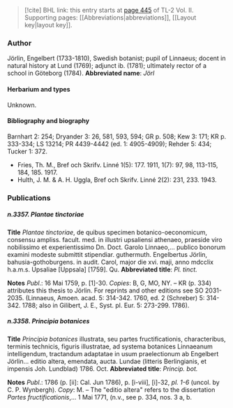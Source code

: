> [!cite] BHL link: this entry starts at [page 445](https://www.biodiversitylibrary.org/page/33068687) of TL-2 Vol. II.
> Supporting pages: [[Abbreviations|abbreviations]], [[Layout key|layout key]].

### Author

Jörlin, Engelbert (1733-1810), Swedish botanist; pupil of Linnaeus; docent in natural history at Lund (1769); adjunct ib. (1781); ultimately rector of a school in Göteborg (1784). 
**Abbreviated name**: *Jörl*

#### Herbarium and types

Unknown.

#### Bibliography and biography

Barnhart 2: 254; Dryander 3: 26, 581, 593, 594; GR p. 508; Kew 3: 171; KR p. 333-334; LS 13214; PR 4439-4442 (ed. 1: 4905-4909); Rehder 5: 434; Tucker 1: 372.
- Fries, Th. M., Bref och Skrifv. Linné 1(5): 177. 1911, 1(7): 97, 98, 113-115, 184, 185. 1917.
- Hulth, J. M. & A. H. Uggla, Bref och Skrifv. Linné 2(2): 231, 233. 1943.

### Publications

##### n.3357. Plantae tinctoriae

**Title**
*Plantae tinctoriae*, de quibus specimen botanico-oeconomicum, consensu ampliss. facult. med. in illustri upsaliensi athenaeo, praeside viro nobilissimo et experientissimo Dn. Doct. Garolo Linnaeo,... publico bonorum examini modeste submittit stipendiar. guthermuth. Engelbertus Jörlin, bahusia-gothoburgens. in audit. Carol, major die xvi. maji, anno mdcclix h.a.m.s. Upsaliae \[Uppsala\] \[1759\]. Qu.
**Abbreviated title**: *Pl. tinct.*

**Notes**
*Publ*.: 16 Mai 1759, p. \[1\]-30. *Copies*: B, G, MO, NY. – KR (p. 334) attributes this thesis to Jörlin. For reprints and other editions see SO 2031-2035. (Linnaeus, Amoen. acad. 5: 314-342. 1760, ed. 2 (Schreber) 5: 314-342. 1788; also in Gilibert, J. E., Syst. pl. Eur. 5: 273-299. 1786).

##### n.3358. Principia botanices

**Title**
*Principia botanices* illustrata, seu partes fructificationis, characteribus, terminis technicis, figuris illustratae, ad systema botanices Linnaeanum intelligendum, tractandum adaptatae in usum praelectionum ab Engelbert Jörlin... editio altera, emendata, aucta. Lundae (litteris Berlingianis, et impensis Joh. Lundblad) 1786. Oct.
**Abbreviated title**: *Princip. bot.*

**Notes**
*Publ*.: 1786 (p. \[ii\]: Cal. Jun 1786), p. \[i-viii\], \[i\]-32, *pl. 1-6* (uncol. by C. P. Wynbergh).
*Copy*: M. – The "editio altera" refers to the dissertation *Partes fructificationis*,... 1 Mai 1771, (n.v., see p. 334, nos. 3 a, b.


